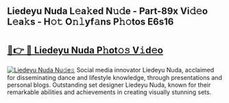 ## Liedeyu Nuda L𝚎a𝚔ed N𝚞𝚍e - Part-89x Vi𝚍𝚎o L𝚎a𝚔s - H𝚘𝚝 O𝚗𝚕yf𝚊ns P𝚑𝚘tos E6s16

# <h2><a href="http://kf0245.oniu.top/?m=Liedeyu+Nuda">🔗👉 🔴 Liedeyu Nuda P𝚑ot𝚘𝚜 V𝚒d𝚎o</a></h2>

[![Liedeyu Nuda Nu𝚍e𝚜](https://i.imgur.com/0qMVB7G.gif)](http://kf0245.oniu.top/?m=Liedeyu+Nuda)
Social media innovator Liedeyu Nuda, acclaimed for disseminating dance and lifestyle knowledge, through presentations and personal blogs. Outstanding set designer Liedeyu Nuda, known for their remarkable abilities and achievements in creating visually stunning sets.  
